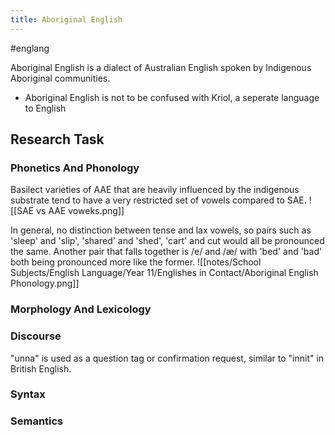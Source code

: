 ```yaml
---
title: Aboriginal English
---
```

#englang 

Aboriginal English is a dialect of Australian English spoken by Indigenous Aboriginal communities. 
- Aboriginal English is not to be confused with Kriol, a seperate language to English
## Research Task
### Phonetics And Phonology
Basilect varieties of AAE that are heavily influenced by the indigenous substrate tend to have a very restricted set of vowels compared to SAE. 
![[SAE vs AAE voweks.png]]

In general, no distinction between tense and lax vowels, so pairs such as 'sleep' and 'slip', 'shared' and 'shed', 'cart' and cut would all be pronounced the same.
Another pair that falls together is /e/ and /æ/ with 'bed' and 'bad' both being pronounced more like the former.
![[notes/School Subjects/English Language/Year 11/Englishes in Contact/Aboriginal English Phonology.png]]

### Morphology And Lexicology
### Discourse
"unna" is used as a question tag or confirmation request, similar to "innit" in British English.
### Syntax
### Semantics

